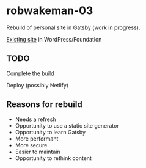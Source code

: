 # robwakeman-03

Rebuild of personal site in Gatsby (work in progress).

[Existing site](https://www.robwakeman.com/) in WordPress/Foundation

## TODO

Complete the build

Deploy (possibly Netlify)

## Reasons for rebuild

- Needs a refresh
- Opportunity to use a static site generator
- Opportunity to learn Gatsby
- More performant
- More secure
- Easier to maintain
- Opportunity to rethink content
